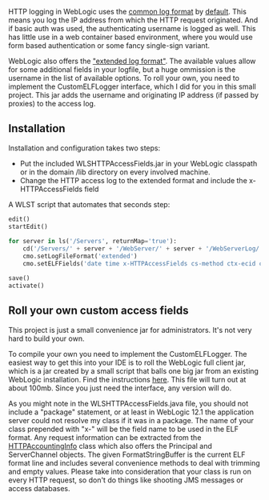 HTTP logging in WebLogic uses the [common log format](https://en.wikipedia.org/wiki/Common_Log_Format) by [default](https://docs.oracle.com/cd/E24329_01/web.1211/e24432/web_server.htm#CNFGD204). This means you log the IP address from which the HTTP request originated. And if basic auth was used, the authenticating username is logged as well. This has little use in a web container based environment, where you would use form based authentication or some fancy single-sign variant. 

WebLogic also offers the ["extended log format"](https://en.wikipedia.org/wiki/Extended_Log_Format). The available values allow for some additional fields in your logfile, but a huge ommission is the username in the list of available options. To roll your own, you need to implement the CustomELFLogger interface, which I did for you in this small project. This jar adds the username and originating IP address (if passed by proxies) to the access log. 

## Installation

Installation and configuration takes two steps:
* Put the included WLSHTTPAccessFields.jar in your WebLogic classpath or in the domain /lib directory on every involved machine.
* Change the HTTP access log to the extended format and include the x-HTTPAccessFields field

A WLST script that automates that seconds step:

```python
edit()
startEdit()
  
for server in ls('/Servers', returnMap='true'):
    cd('/Servers/' + server + '/WebServer/' + server + '/WebServerLog/' + server)
    cmo.setLogFileFormat('extended')
    cmo.setELFFields('date time x-HTTPAccessFields cs-method ctx-ecid ctx-rid cs-uri sc-status bytes ')

save()
activate()
```


## Roll your own custom access fields
This project is just a small convenience jar for administrators. It's not very hard to build your own.  

To compile your own you need to implement the CustomELFLogger. The easiest way to get this into your IDE is to roll the WebLogic full client jar, which is a jar created by a small script that balls one big jar from an existing WebLogic installation. Find the instructions [here](https://docs.oracle.com/cd/E24329_01/web.1211/e24378/jarbuilder.htm#SACLT421). This file will turn out at about 100mb. Since you just need the interface, any version will do.
 
As you might note in the WLSHTTPAccessFields.java file, you should not include a "package" statement, or at least in WebLogic 12.1 the application server could not resolve my class if it was in a package. The name of your class prepended with "x-" will be the field name to be used in the ELF format. Any request information can be extracted from the [HTTPAccountingInfo](https://docs.oracle.com/middleware/1221/wls/WLAPI/weblogic/servlet/logging/HttpAccountingInfo.html) class which also offers the Principal and ServerChannel objects. The given FormatStringBuffer is the current ELF format line and includes several convenience methods to deal with trimming and empty values. Please take into consideration that your class is run on every HTTP request, so don't do things like shooting JMS messages or access databases. 

